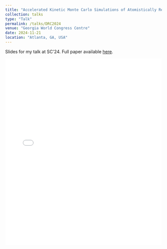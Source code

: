```yaml
---
title: "Accelerated Kinetic Monte Carlo Simulations of Atomistically Resolved Resistive Memory Arrays"
collection: talks
type: "Talk"
permalink: /talks/DRC2024
venue: "Georgia World Congress Centre"
date: 2024-11-21
location: "Atlanta, GA, USA"
---
```


Slides for my talk at SC'24. Full paper available [here](https://ieeexplore.ieee.org/abstract/document/10793135).

<embed src="/images/SC2024_slides.pdf" width="100%" height="600px" type="application/pdf">
